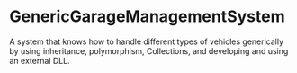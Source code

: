 # GenericGarageManagementSystem
A system that knows how to handle different types of vehicles generically by using inheritance, polymorphism, Collections, and developing and using an external DLL.
